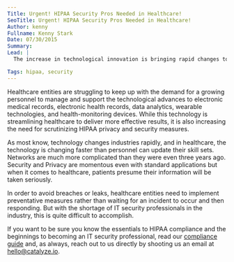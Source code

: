 ```yaml
---
Title: Urgent! HIPAA Security Pros Needed in Healthcare!
SeoTitle: Urgent! HIPAA Security Pros Needed in Healthcare!
Author: kenny
Fullname: Kenny Stark
Date: 07/30/2015
Summary: 
Lead: |
  The increase in technological innovation is bringing rapid changes to the healthcare industry as a whole but it’s also bringing a need for more IT security professionals. What is causing the lack of talent and what do you need to know to be considered a professional?

Tags: hipaa, security
---
```

Healthcare entities are struggling to keep up with the demand for a growing personnel to manage and support the technological advances to electronic medical records, electronic health records, data analytics, wearable technologies, and health-monitoring devices. While this technology is streamlining healthcare to deliver more effective results, it is also increasing the need for scrutinizing HIPAA privacy and security measures.

As most know, technology changes industries rapidly, and in healthcare, the technology is changing faster than personnel can update their skill sets. Networks are much more complicated than they were even three years ago. Security and Privacy are momentous even with standard applications but when it comes to healthcare, patients presume their information will be taken seriously.

In order to avoid breaches or leaks, healthcare entities need to implement preventative measures rather than waiting for an incident to occur and then responding. But with the shortage of IT security professionals in the industry, this is quite difficult to accomplish.

If you want to be sure you know the essentials to HIPAA compliance and the beginnings to becoming an IT security professional, read our [compliance guide](https://catalyze.io/hipaa-compliance/) and, as always, reach out to us directly by shooting us an email at [hello@catalyze.io](hello@catalyze.io).

